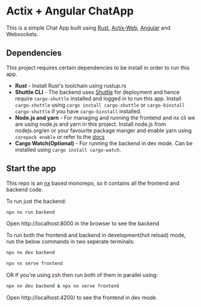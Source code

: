 # Actix + Angular ChatApp

This is a simple Chat App built using [Rust](https://www.rust-lang.org/), [Actix-Web](https://actix.rs), [Angular](https://angular.io) and Websockets.

## Dependencies

This project requires certain dependencies to be install in order to run this app.

- **Rust** - Install Rust's toolchain using rustup.rs
- **Shuttle CLI** - The backend uses [Shuttle](shuttle.rs) for deployment and hence require `cargo-shuttle` installed and logged in to run this app. Install `cargo-shuttle` using `cargo install cargo-shuttle` or `cargo-binstall cargo-shuttle` if you have `cargo-binstall` installed.
- **Node.js and yarn** - For managing and running the frontend and nx cli we are using node.js and yarn in this project. Install node.js from nodejs.org/en or your favourite package manger and enable yarn using `corepack enable` or refer to the [docs](https://yarnpkg.com)
- **Cargo Watch(Optional)** - For running the backend in dev mode. Can be installed using `cargo install cargo-watch`.

## Start the app

This repo is an [nx](https://nx.dev) based monorepo, so it contains all the frontend and backend code.

To run just the backend:

```bash
npx nx run backend
```

Open http://localhost:8000 in the browser to see the backend

To run both the frontend and backend in development(hot reload) mode, run the below commands in two seperate terminals:

```bash
npx nx dev backend
```

```bash
npx nx serve frontend
```

OR if you're using zsh then run both of them in parallel using:

```zsh
npx nx dev backend & npx nx serve frontend
```

Open http://localhost:4200/ to see the frontend in dev mode.
